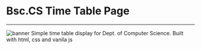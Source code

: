 # Bsc.CS Time Table Page
---
![banner](img/banner.png)
Simple time table display for Dept. of Computer Science.
Built with html, css and vanila js
